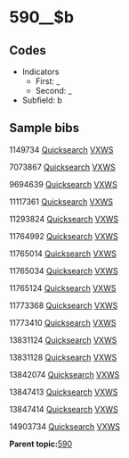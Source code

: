# 590\_\_$b

## Codes

-   Indicators
    -   First: \_
    -   Second: \_
-   Subfield: b

## Sample bibs

1149734 [Quicksearch](https://search.library.yale.edu/catalog/1149734) [VXWS](http://prodorbis.library.yale.edu:7014/vxws/GetHoldingsService?bibId=1149734)

7073867 [Quicksearch](https://search.library.yale.edu/catalog/7073867) [VXWS](http://prodorbis.library.yale.edu:7014/vxws/GetHoldingsService?bibId=7073867)

9694639 [Quicksearch](https://search.library.yale.edu/catalog/9694639) [VXWS](http://prodorbis.library.yale.edu:7014/vxws/GetHoldingsService?bibId=9694639)

11117361 [Quicksearch](https://search.library.yale.edu/catalog/11117361) [VXWS](http://prodorbis.library.yale.edu:7014/vxws/GetHoldingsService?bibId=11117361)

11293824 [Quicksearch](https://search.library.yale.edu/catalog/11293824) [VXWS](http://prodorbis.library.yale.edu:7014/vxws/GetHoldingsService?bibId=11293824)

11764992 [Quicksearch](https://search.library.yale.edu/catalog/11764992) [VXWS](http://prodorbis.library.yale.edu:7014/vxws/GetHoldingsService?bibId=11764992)

11765014 [Quicksearch](https://search.library.yale.edu/catalog/11765014) [VXWS](http://prodorbis.library.yale.edu:7014/vxws/GetHoldingsService?bibId=11765014)

11765034 [Quicksearch](https://search.library.yale.edu/catalog/11765034) [VXWS](http://prodorbis.library.yale.edu:7014/vxws/GetHoldingsService?bibId=11765034)

11765124 [Quicksearch](https://search.library.yale.edu/catalog/11765124) [VXWS](http://prodorbis.library.yale.edu:7014/vxws/GetHoldingsService?bibId=11765124)

11773368 [Quicksearch](https://search.library.yale.edu/catalog/11773368) [VXWS](http://prodorbis.library.yale.edu:7014/vxws/GetHoldingsService?bibId=11773368)

11773410 [Quicksearch](https://search.library.yale.edu/catalog/11773410) [VXWS](http://prodorbis.library.yale.edu:7014/vxws/GetHoldingsService?bibId=11773410)

13831124 [Quicksearch](https://search.library.yale.edu/catalog/13831124) [VXWS](http://prodorbis.library.yale.edu:7014/vxws/GetHoldingsService?bibId=13831124)

13831128 [Quicksearch](https://search.library.yale.edu/catalog/13831128) [VXWS](http://prodorbis.library.yale.edu:7014/vxws/GetHoldingsService?bibId=13831128)

13842074 [Quicksearch](https://search.library.yale.edu/catalog/13842074) [VXWS](http://prodorbis.library.yale.edu:7014/vxws/GetHoldingsService?bibId=13842074)

13847413 [Quicksearch](https://search.library.yale.edu/catalog/13847413) [VXWS](http://prodorbis.library.yale.edu:7014/vxws/GetHoldingsService?bibId=13847413)

13847414 [Quicksearch](https://search.library.yale.edu/catalog/13847414) [VXWS](http://prodorbis.library.yale.edu:7014/vxws/GetHoldingsService?bibId=13847414)

14903734 [Quicksearch](https://search.library.yale.edu/catalog/14903734) [VXWS](http://prodorbis.library.yale.edu:7014/vxws/GetHoldingsService?bibId=14903734)

**Parent topic:**[590](../../tags/590/590.md)

